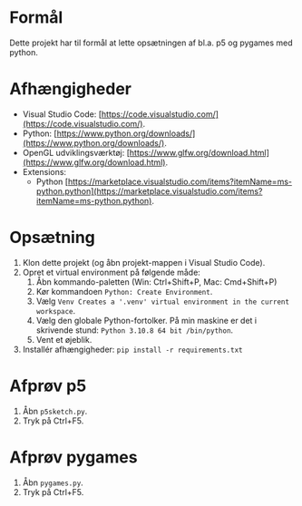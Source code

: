 # Formål

Dette projekt har til formål at lette opsætningen af bl.a. p5 og pygames med python.

# Afhængigheder

- Visual Studio Code: [https://code.visualstudio.com/](https://code.visualstudio.com/).
- Python: [https://www.python.org/downloads/](https://www.python.org/downloads/).    
- OpenGL udviklingsværktøj: [https://www.glfw.org/download.html](https://www.glfw.org/download.html).
- Extensions:
    - Python [https://marketplace.visualstudio.com/items?itemName=ms-python.python](https://marketplace.visualstudio.com/items?itemName=ms-python.python).

# Opsætning

1. Klon dette projekt (og åbn projekt-mappen i Visual Studio Code).
2. Opret et virtual environment på følgende måde:
    1. Åbn kommando-paletten (Win: Ctrl+Shift+P, Mac: Cmd+Shift+P)
    2. Kør kommandoen `Python: Create Environment`.
    3. Vælg `Venv Creates a '.venv' virtual environment in the current workspace`.
    4. Vælg den globale Python-fortolker. På min maskine er det i skrivende stund: `Python 3.10.8 64 bit /bin/python`.
    5. Vent et øjeblik.
3. Installér afhængigheder: `pip install -r requirements.txt`

# Afprøv p5

1. Åbn `p5sketch.py`.
2. Tryk på Ctrl+F5.

# Afprøv pygames

1. Åbn `pygames.py`.
2. Tryk på Ctrl+F5.

